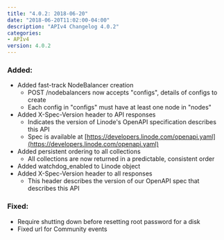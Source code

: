 ```yaml
---
title: "4.0.2: 2018-06-20"
date: "2018-06-20T11:02:00-04:00"
description: "APIv4 Changelog 4.0.2"
categories:
- APIv4
version: 4.0.2
---
```

### Added:

* Added fast-track NodeBalancer creation
  * POST /nodebalancers now accepts "configs", details of configs to create
  * Each config in "configs" must have at least one node in "nodes"
* Added X-Spec-Version header to API responses
  * Indicates the version of Linode's OpenAPI specification describes this API
  * Spec is available at [https://developers.linode.com/openapi.yaml](https://developers.linode.com/openapi.yaml)
* Added persistent ordering to all collections
  * All collections are now returned in a predictable, consistent order
* Added watchdog_enabled to Linode object
* Added X-Spec-Version header to all responses
  * This header describes the version of our OpenAPI spec that describes this API

### Fixed:

* Require shutting down before resetting root password for a disk
* Fixed url for Community events
